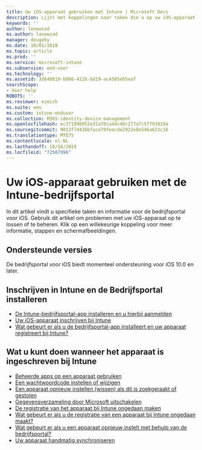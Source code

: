```yaml
---
title: Uw iOS-apparaat gebruiken met Intune | Microsoft Docs
description: Lijst met koppelingen naar taken die u op uw iOS-apparaat kunt uitvoeren wanneer het apparaat bij Intune is ingeschreven.
keywords: ''
author: lenewsad
ms.author: lanewsad
manager: dougeby
ms.date: 10/01/2018
ms.topic: article
ms.prod: ''
ms.service: microsoft-intune
ms.subservice: end-user
ms.technology: ''
ms.assetid: 3d648819-b866-412b-bd19-ac4505eb5eaf
searchScope:
- User help
ROBOTS: ''
ms.reviewer: esmich
ms.suite: ems
ms.custom: intune-enduser
ms.collection: M365-identity-device-management
ms.openlocfilehash: ec3f1996052e31a70ca44c40c277a7c5ff93819a
ms.sourcegitcommit: 9013f7442bbface78feecde2922e8e546a622c16
ms.translationtype: MTE75
ms.contentlocale: nl-NL
ms.lasthandoff: 10/16/2019
ms.locfileid: "72507996"
---
```

# <a name="using-your-ios-device-with-intune-company-portal"></a>Uw iOS-apparaat gebruiken met de Intune-bedrijfsportal
In dit artikel vindt u specifieke taken en informatie voor de bedrijfsportal voor iOS. Gebruik dit artikel om problemen met uw iOS-apparaat op te lossen of te beheren. Klik op een willekeurige koppeling voor meer informatie, stappen en schermafbeeldingen.

## <a name="supported-versions"></a>Ondersteunde versies

De bedrijfsportal voor iOS biedt momenteel ondersteuning voor iOS 10.0 en later.  


## <a name="enrolling-into-intune-and-installing-the-company-portal"></a>Inschrijven in Intune en de Bedrijfsportal installeren

- [De Intune-bedrijfsportal-app installeren en u hierbij aanmelden](install-and-sign-in-to-the-intune-company-portal-app-ios.md)
- [Uw iOS-apparaat inschrijven bij Intune](enroll-your-device-in-intune-ios.md)
- [Wat gebeurt er als u de bedrijfsportal-app installeert en uw apparaat registreert bij Intune?](what-happens-if-you-install-the-Company-Portal-app-and-enroll-your-device-in-intune-ios.md)  

## <a name="things-you-can-do-when-your-device-is-enrolled-in-intune"></a>Wat u kunt doen wanneer het apparaat is ingeschreven bij Intune

- [Beheerde apps op een apparaat gebruiken](use-managed-apps-on-your-device-ios.md)
- [Een wachtwoordcode instellen of wijzigen](set-or-change-your-passcode-ios.md)
  <!--- [Reset (erase) your lost or stolen device](reset-erase-your-lost-or-stolen-device-ios.md) -->
- [Een apparaat opnieuw instellen (wissen) als dit is zoekgeraakt of gestolen](reset-erase-your-device-cpwebsite.md)
- [Gegevensverzameling door Microsoft uitschakelen](turn-off-microsoft-usage-data-collection-ios.md)
- [De registratie van het apparaat bij Intune ongedaan maken](unenroll-your-device-from-intune-ios.md)
- [Wat gebeurt er als u de registratie van een apparaat bij Intune ongedaan maakt?](what-happens-if-you-unenroll-your-device-from-intune-ios.md)
- [Wat gebeurt er als u een apparaat opnieuw instelt met behulp van de bedrijfsportal?](what-happens-if-you-reset-your-device-using-the-company-portal-ios.md)
- [Uw apparaat handmatig synchroniseren](sync-your-device-manually-ios.md)
